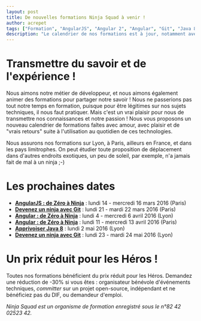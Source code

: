```yaml
---
layout: post
title: De nouvelles formations Ninja Squad à venir !
author: acrepet
tags: ["Formation", "AngularJS", "Angular 2", "Angular", "Git", "Java 8"]
description: "Le calendrier de nos formations est à jour, notamment avec les formations AngularJS, Angular, Git et Java 8"
---
```


# Transmettre du savoir et de l'expérience&nbsp;!

Nous aimons notre métier de développeur, et nous aimons également animer des formations pour partager notre savoir&nbsp;! Nous ne passerions pas tout notre temps en formation, puisque pour être légitimes sur nos sujets techniques, il nous faut pratiquer. Mais c'est un vrai plaisir pour nous de transmettre nos connaissances et notre passion&nbsp;! Nous vous proposons un nouveau calendrier de formations faîtes avec amour, avec plaisir et de "vrais retours" suite à l'utilisation au quotidien de ces technologies.

Nous assurons nos formations sur Lyon, à Paris, ailleurs en France, et dans les pays limitrophes. On peut étudier toute proposition de déplacement dans d'autres endroits exotiques, un peu de soleil, par exemple, n'a jamais fait de mal à un ninja ;-)

# Les prochaines dates
- [**AngularJS&nbsp;: de Zéro à Ninja**](https://ninja-squad.fr/formations/formation-angular)&nbsp;: lundi 14 - mercredi 16 mars 2016 (Paris)
- [**Devenez un ninja avec Git**](https://ninja-squad.fr/formations/formation-git)&nbsp;: lundi 21 - mardi 22 mars 2016 (Paris)
- [**Angular&nbsp;: de Zéro à Ninja**](https://ninja-squad.fr/formations/formation-angular)&nbsp;: lundi 4 - mercredi 6 avril 2016 (Lyon)
- [**Angular&nbsp;: de Zéro à Ninja**](https://ninja-squad.fr/formations/formation-angular)&nbsp;: lundi 11 - mercredi 13 avril 2016 (Paris)
- [**Apprivoiser Java&nbsp;8**](https://ninja-squad.fr/formations/formation-java8)&nbsp;: lundi 2 mai 2016 (Lyon)
- [**Devenez un ninja avec Git**](https://ninja-squad.fr/formations/formation-git)&nbsp;: lundi 23 - mardi 24 mai 2016 (Lyon)

# Un prix réduit pour les Héros&nbsp;!
Toutes nos formations bénéficient du prix réduit pour les Héros.
Demandez une réduction de -30% si vous êtes&nbsp;: organisateur bénévole d'événements techniques, *committer* sur un projet open-source, indépendant et ne bénéficiez pas du DIF, ou demandeur d'emploi.

*Ninja Squad est un organisme de formation enregistré sous le n°82 42 02523 42.*
